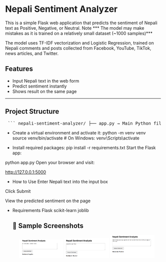 # Nepali Sentiment Analyzer

This is a simple Flask web application that predicts the sentiment of Nepali text as Positive, Negative, or Neutral.
Note *** The model may make mistakes as it is trained on a relatively small dataset (~1000 samples)***

The model uses TF-IDF vectorization and Logistic Regression, trained on Nepali comments and posts collected from Facebook, YouTube, TikTok, news articles, and Twitter.


## Features

- Input Nepali text in the web form  
- Predict sentiment instantly  
- Shows result on the same page  

---

## Project Structure

<pre> ``` nepali-sentiment-analyzer/ ├── app.py → Main Python file that runs the web app ├── requirements.txt → List of Python packages needed to run the app ├── README.md → Info and guide about the project ├── model_files/ → Folder that stores trained machine learning files │ ├── sentiment_model.pkl → The trained model file │ └── tfidf_vectorizer.pkl → The text converter (TF-IDF) used by the model ├── templates/ → Folder that stores HTML files │ └── index.html → The webpage where users input text ``` </pre>


* Create a virtual environment and activate it:
python -m venv venv
source venv/bin/activate    # On Windows: venv\Scripts\activate

* Install required packages:
pip install -r requirements.txt
Start the Flask app:

python app.py
Open your browser and visit:

http://127.0.0.1:5000

* How to Use
Enter Nepali text into the input box

 Click Submit

 View the predicted sentiment on the page

* Requirements
  Flask
  scikit-learn
  joblib
  
  ## 📸 Sample Screenshots
  
  <p align="center">
  <img src="assets/sample1.png" width="30%" />
  <img src="assets/sample2.png" width="30%" />
  <img src="assets/sample3.png" width="30%" />
</p>

